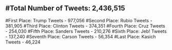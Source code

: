 #Total Number of Tweets: 2,436,515 
---
#First Place: Trump Tweets - 977,056
#Second Place: Rubio Tweets - 381,905
#Third Place: Clinton Tweets - 374,351
#Fourth Place: Cruz Tweets - 254,030
#Fifth Place: Sanders Tweets - 210,276
#Sixth Place: Jeb! Tweets - 137,240
#Seventh Place: Carson Tweets - 56,354
#Last Place: Kasich Tweets - 46,224
